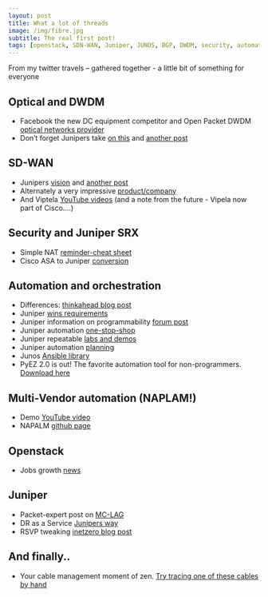 ```yaml
---
layout: post
title: What a lot of threads
image: /img/fibre.jpg
subtitle: The real first post!
tags: [openstack, SDN-WAN, Juniper, JUNOS, BGP, DWDM, security, automation, orchestration, optical]
---
```


From my twitter travels – gathered together - a little bit of something for everyone


## Optical and DWDM

* Facebook the new DC equipment competitor and Open Packet DWDM [optical networks provider](http://uk.businessinsider.com/facebook-voyager-optical-switch-telecom-infra-project-2016-11?)
* Don’t forget Junipers take [on this](https://forums.juniper.net/t5/Packet-Optical-Technologies/Juniper-Unveils-Its-First-Ever-Optical-In-line-Amplifier/ba-p/295366) and [another post](https://forums.juniper.net/t5/Packet-Optical-Technologies/Juniper-Provides-Innovative-End-to-End-Packet-Optical-Solutions/ba-p/295952)


## SD-WAN

* Junipers [vision](http://www.juniper.net/us/en/insights/sd-wan-plus-nfv/) and [another post](http://forums.juniper.net/t5/SDN-and-NFV-Era/SD-WAN-NFV-s-best-friend/ba-p/298359?)
* Alternately a very impressive [product/company](http://viptela.com/)
* And Viptela [YouTube videos](https://www.youtube.com/channel/UCKwwaOtPjxHV0HzUpsp6NOw/videos) (and a note from the future - Vipela now part of Cisco....)


## Security and Juniper SRX

* Simple NAT [reminder-cheat sheet](https://junipertrain.wordpress.com/2016/10/15/srx-nat-cheat-sheet/)
* Cisco ASA to Juniper [conversion](http://www.juniper.net/us/en/training/jnbooks/day-one/fundamentals-series/migrate-cisco-asa-srx-series/)


## Automation and orchestration

* Differences: [thinkahead blog post](https://www.thinkahead.com/blog/automation-vs-orchestration-what-s-the-difference-and-how-to-pick-the-right-tool/)
* Juniper [wins requirements](http://blog.ipspace.net/2016/10/network-automation-rfp-requirements.html)
* Juniper information on programmability [forum post](http://forums.juniper.net/t5/Automation-Programmability/Junos-OS-Has-the-Toolkit-to-Make-You-an-Automation-Wizard/ba-p/298818)
* Juniper automation [one-stop-shop](http://forums.juniper.net/t5/Automation/Network-Automation-Links-One-Stop-Shop/ta-p/294691)
* Juniper repeatable [labs and demos](http://forums.juniper.net/t5/Automation/Expert-Advice-Creating-Repeatable-Labs-and-Demos-Using/ta-p/287347)
* Juniper automation [planning](http://forums.juniper.net/t5/Data-Center-Technologists/The-Plan-s-the-Thing-Wherein-You-ll-Automate-Your-Networking/ba-p/298863)
* Junos [Ansible library](https://galaxy.ansible.com/Juniper/junos/)
* PyEZ 2.0 is out! The favorite automation tool for non-programmers. [Download here](https://pypi.python.org/pypi/junos-eznc)


## Multi-Vendor automation (NAPLAM!)

* Demo [YouTube video](https://www.youtube.com/watch?v=93q-dHC0u0I&feature=youtu.be)
* NAPALM [github page](https://github.com/napalm-automation/napalm)


## Openstack

* Jobs growth [news](http://superuser.openstack.org/articles/openstack-job-growth/)


## Juniper

* Packet-expert post on [MC-LAG](https://packet-expert.org/2016/09/15/multi-chassis-lag/)
* DR as a Service [Junipers way](http://forums.juniper.net/t5/Security-Now/The-Latest-in-Disaster-Recovery-as-a-Service-Expedient-Joins/ba-p/297203)
* RSVP tweaking [inetzero blog post](https://www.inetzero.com/in-control-with-rsvp/)


## And finally..

* Your cable management moment of zen. [Try tracing one of these cables by hand](https://t.co/XVSGUX7OHO)
